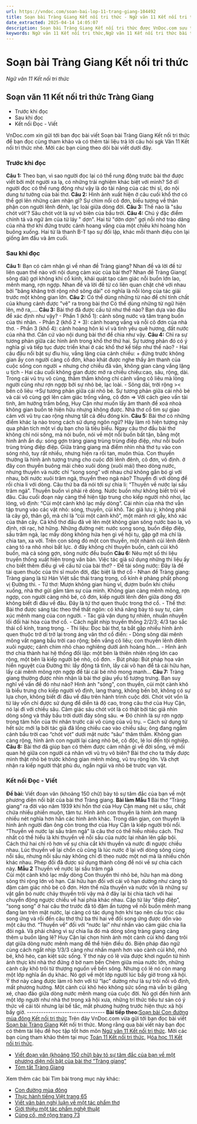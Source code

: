 ```yaml
---
url: https://vndoc.com/soan-bai-lop-11-trang-giang-104492
title: Soạn bài Tràng Giang Kết nối tri thức - Ngữ văn 11 Kết nối tri thức - VnDoc.com
date_extracted: 2025-04-14 14:05:07
description: Soạn bài Tràng Giang Kết nối tri thức được VnDoc.com sưu tầm và xin gửi tới bạn đọc cùng tham khảo để có thêm tài liệu soạn văn 11 Kết nối tri thức nhé.
keywords: Ngữ văn 11 Kết nối tri thức,Ngữ văn 11 Kết nối tri thức bài tràng giang,Soạn văn 11 Kết nối tri thức,văn 11 kết nối tri thức,soạn văn 11 kết nối tri thức với cuộc sống,ngữ văn 11 kết nối,Soạn bài Tràng Giang Kết nối tri thức,Soạn bài Tràng Giang,tràng giang,soạn văn tràng giang
---
```


# Soạn bài Tràng Giang Kết nối tri thức
 _Ngữ văn 11 Kết nối tri thức_
## Soạn văn 11 Kết nối tri thức Tràng Giang
  * Trước khi đọc
  * Sau khi đọc
  * Kết nối Đọc - Viết

VnDoc.com xin gửi tới bạn đọc bài viết Soạn bài Tràng Giang Kết nối tri thức để bạn đọc cùng tham khảo và có thêm tài liệu trả lời câu hỏi sgk Văn 11 Kết nối tri thức nhé. Mời các bạn cùng theo dõi bài viết dưới đây.
### **Trước khi đọc**
**Câu 1:** Theo bạn, vì sao người đọc lại có thể rung động trước bài thơ được viết bởi một người xa lạ, có những trải nghiệm khác biệt với mình?
Sở dĩ người đọc có thể rung động như vậy là do tài năng của các thi sĩ, do nội dung tư tưởng của bài thơ.
**Câu 2:** Hình ảnh xuất hiện ở câu cuối khổ thơ có thể gợi lên những cảm nhận gì?
Sự chìm nổi cô đơn, biểu tượng về thân phận con người lênh đênh, lạc loài giữa dòng đời.
**Câu 3:** Thế nào là "sâu chót vót'?
Sâu chót vót là sự vô biên của bầu trời.
**Câu 4:** Chú ý đặc điểm chính tả và ngữ âm của từ láy " dợn".
Hai từ "dờn dợn" gợi nỗi nhớ trào dâng của nhà thơ khi đứng trước cảnh hoang vắng của một chiều khi hoàng hôn buông xuống. Hai từ là thanh B-T tạo sự đối lập, khác mỗi thanh điệu còn lại giống âm đầu và âm cuối.
### Sau khi đọc
**Câu 1:** Bạn có cảm nhận gì về nhan đề Tràng giang? Nhan đề và lời đề từ liên quan thế nào với nội dung cảm xúc của bài thơ?
Nhan đề Tràng Giang\( sông dài\) gợi không khí cổ kính, khái quát tạo cảm giác nỗi buồn lớn lao, mênh mang, rợn ngợp. Nhan đề và lời đề từ có liên quan chặt chẽ với nhau bởi "bâng khâng trời rộng nhớ sông dài" có nghĩa là nỗi lòng của tác giải trước một không gian lớn.
**Câu 2:** Có thể dùng những từ nào để chỉ tính chất của khung cảnh được "vẽ" ra trong bài thơ
Có thể dùng những từ ngữ hiện lên, mở ra,....
**Câu 3:** Bài thơ đã được cấu tứ như thế nào? Bạn dựa vào đâu để xác định như vậy?
\- Phần 1 \(khổ 1\): cảnh sông nước và tâm trạng buồn của thi nhân.
\- Phần 2 \(khổ 2 + 3\): cảnh hoang vắng và nỗi cô đơn của nhà thơ.
\- Phần 3 \(khổ 4\): cảnh hoàng hôn kì vĩ và tình yêu quê hương, đất nước của nhà thơ.
Căn cứ vào nội dung bài thơ để chia như vậy.
**Câu 4:** Chỉ ra sự tương phản giữa các hình ảnh trong khổ thơ thứ hai. Sự tương phản đó có ý nghĩa gì và tiếp tục được triển khai ở các khổ thơ kế tiếp như thế nào?
\- Hai câu đầu nổi bật sự đìu hiu, vắng lặng của cảnh chiều:
\+ đứng trước không gian ấy con người càng cô đơn, khao khát được nghe thấy âm thanh của cuộc sống con người
\+ nhưng chợ chiều đã vãn, không gian càng vắng lặng u tịch
\- Hai câu cuối không gian được mở ra chiều chiều:cao, sâu, rộng, dài. Trong cái vũ trụ vô cùng, thăm thẳm không chỉ cảnh vắng cô liêu mà lòng người cũng như rợn ngợp bởi sự nhỏ bé, lạc loài.
\- Sông dài, trời rộng >< bến cô liêu →Sự tương phản giữa cái nhỏ bé. Sự tương phản giữa cái nhỏ bé và cái vô cùng gợi lên cảm giác trống vắng, cô đơn
=> Với cách gieo vần tài tình, âm hưởng trầm bổng, Huy Cận như muốn lấy âm thanh để xoá nhoà không gian buồn tẻ hiện hữu nhưng không được. Nhà thơ cố tìm sự giao cảm với vũ trụ cao rộng nhưng tất cả đều đóng kín.
**Câu 5:** Bài thơ có những điểm khác lạ nào trong cách sử dụng ngôn ngữ? Hãy làm rõ hiện tượng này qua phân tích một ví dụ bạn cho là tiêu biểu.
Ngay câu thơ đầu bài thơ không chỉ nói sông, mà nói buồn, nói về một nỗi buồn bất tận, bằng một hình ảnh ẩn dụ: sóng gợn tràng giang trùng trùng điệp điệp, như nỗi buồn trùng trùng điệp điệp. Giữa tràng giang mà điểm nhìn nhà thơ tụ vào con sóng nhỏ, tuy rất nhiều, nhưng hiện ra rồi tan, muôn thủa. Con thuyền thường là hình ảnh tượng trưng cho cuộc đời lênh đênh, cô đơn, vô định. ở đây con thuyền buông mái chèo xuôi dòng \(xuôi mái\) theo dòng nước, nhưng thuyền và nước chỉ “song song” với nhau chứ không gắn bó gì với nhau, bởi nước xuôi trăm ngả, thuyền theo ngả nào? Thuyền đi với dòng để rồi chia li với dòng. Câu thứ ba đã nói tới sự chia li: “Thuyền về nước lại sầu trăm ngả”. Thuyền buồn vì phải rẽ dòng. Nước buồn như không biết trôi về đâu. Câu cuối đoạn này càng thể hiện tập trung cho kiếp người nhỏ nhoi, lạc lõng, vô định: “Củi một cành khô lạc mấy dòng”. Cái nhìn của nhà thơ vẫn tập trung vào các vật nhỏ: sóng, thuyền, củi khô.
Tác giả lưu ý, không phải là cây gỗ, thân gỗ, mà chỉ là “củi một cành khô”, một mảnh rơi gẫy, khô xác của thân cây.
Cả khổ thơ đầu đã vẽ lên một không gian sông nước bao la, vô định, rời rạc, hờ hững. Những đường nét: nước song song, buồn điệp điệp, sầu trăm ngả, lạc mấy dòng không hứa hẹn gì về hội tụ, gặp gỡ mà chỉ là chia tan, xa vời. Trên con sông đó một con thuyền, một nhánh củi lênh đênh càng tỏ ra nhỏ nhoi bất lực. ở đây không chỉ thuyền buồn, cành củi khô buồn, mà cả sóng gợn, sông nước đều buồn
**Câu 6:** Nêu một số thi liệu truyền thống xuất hiện trong văn bản. Việc tác giả sử dụng những thi liệu ấy cho biết thêm điều gì về cấu tứ của bài thơ?
\- Đề tài sông nước: Đây là đề tài quen thuộc của thi sĩ muôn đời, đặc biệt là thơ cổ
\- Nhan đề Tràng giang: Tràng giang là từ Hán Việt sắc thái trang trọng, cổ kính è phảng phất phong vị Đường thi.
\- Tứ thơ: Mượn không gian hùng vĩ, đượm buồn khi chiều xuống, nhà thơ gửi gắm tâm sự của mình. Không gian càng mênh mông, rợn ngợp, con người càng nhỏ bé, cô đơn, kiếp người lênh đên giữa dòng đời không biết đi đâu về đâu. Đây là tứ thơ quen thuộc trong thơ cổ.
\- Thể thơ: Bài thơ được sáng tác theo thể thất ngôn: có khả năng bày tỏ suy tư, cảm xúc mênh mang của con người.
\- Tác giả vận dụng tự nhiên, nhuần nhuyễn lối đối hài hòa của thơ cổ.
\- Cách ngắt nhịp truyền thống 2/2/3; 4/3 tạo sắc thái cổ kính, trang trọng.
\- Thi liệu: Đọc bài thơ, ta bắt gặp nhiều hình ảnh quen thuộc trở di trở lại trong áng văn thơ cổ điển:
\- Dòng sông dài mênh mông vắt ngang bầu trời cao rộng; bến vắng cô liêu; con thuyền lênh đênh xuôi ngược; cánh chim nhỏ chao nghiêng dưới ánh hoàng hôn...
\- Hình ảnh thơ chia thành hai hệ thống đối lập: một bên là thiên nhiên rộng lớn cao rộng, một bên là kiếp người bé nhỏ, cô đơn.
\- Bút pháp: Bút pháp họa vân hiển nguyệt của Đường thi: lấy động tả tĩnh, lấy cái vô hạn để tả cái hữu hạn, lấy cái mênh mông rợn ngợp để tải cái bé nhỏ mong manh...
**Câu 7:** Tràng giang thường được nhìn nhận là bài thơ giàu yếu tố tượng trưng. Bạn suy nghĩ về vấn đề đó như nào?
Hình ảnh "sóng", con thuyền, củi một cành khô là biểu trưng cho kiếp người vô định, lang thang, không bến bờ, không có sự lựa chọn, không biết đi đâu về đâu trên hành trình cuộc đời.
Chót vót vốn là từ láy vốn chỉ được sử dụng để diễn tả độ cao, trong câu thơ của Huy Cận, nó lại đi với chiều sâu. Cảm giác sâu chót vót là có thật bởi tác giả nhìn dòng sông và thấy bầu trời dưới đáy sông sâu.
=> Đó chính là sự rợn ngợp trong tâm hồn của thi nhân trước cái vô cùng của vũ trụ.
– Cách sử dụng từ hết sức mới lạ bởi tác giả đã lồng chiều cao vào chiều sâu; ông đang ngắm cảnh bầu trời cao “chót vót” dưới mặt nước “sâu” thăm thẳm. Không gian càng rộng, hình ảnh con người lại càng nhỏ bé, cô độc, lẻ loi đến tội nghiệp.
**Câu 8:** Bài thơ đã giúp bạn có thêm được cảm nhận gì về đời sống, về mối quan hệ giữa con người cá nhân với vũ trụ vô biên?
Bài thơ cho ta thấy được mình thật nhỏ bé trước không gian mênh mông, vũ trụ rộng lớn. Và chợt nhận ra kiếp người thật phù du, ngắn ngủi và nhỏ bé trước vạn vật.
### Kết nối Đọc - Viết
**Đề bài:** Viết đoạn văn \(khoảng 150 chữ\) bày tỏ sự tâm đắc của bạn về một phương diện nổi bật của bài thơ Tràng giang.
**Bài làm**
**Mẫu 1**
Bài thơ “Tràng giang” ra đời vào năm 1939 khi hồn thơ của Huy Cận mang nét u sầu, chất chứa nhiều phiền muộn, tâm tư. Hình ảnh con thuyền là hình ảnh mang nhiều nét nghĩa hơn hẳn các hình ảnh khác. Trong dân gian, con thuyền là hình ảnh người đàn ông còn trong thơ của Huy Cận là kiếp người trôi nổi. “Thuyền về nước lại sầu trăm ngả” là câu thơ có thể hiểu nhiều cách. Thứ nhất có thể hiểu là khi thuyền về nỗi sầu của nước lại nhân lên gấp bội. Cách thứ hai chỉ rõ hơn về sự chia cắt khi thuyền và nước đi ngược chiều nhau. Lúc thuyền về lại chốn cũ cũng là lúc nước ở lại với dòng sông cùng nỗi sầu, nhưng nỗi sầu này không chỉ đi theo nước một nơi mà là nhiều chốn khác nhau. Phép đối đã được sử dụng thành công để nói về sự chia cách này.
**Mẫu 2**
Thuyền về nước lại sầu trăm ngả  
Củi một cành khô lạc mấy dòng
Con thuyền thì nhỏ bé, hữu hạn mà dòng sông thì rộng lớn vô hạn. Cái hữu hạn đối với cái vô hạn dường như càng tô đậm cảm giác nhỏ bé cô đơn. Hơn thế nữa thuyền và nước vốn là những sự vật gắn bó nước chảy thuyền trôi vậy mà ở đây lại bị chia tách với hai chuyển động ngược chiều về hai phía khác nhau. Cặp từ láy “điệp điệp”, “song song” ở hai câu thơ trước đã tô đậm ấn tượng về nỗi buồn mênh mang đang lan trên mặt nước, lại càng có tác dụng hơn khi tạo nên cấu trúc câu song ứng và rồi đến câu thơ thứ ba thì hai vế đối song ứng được dồn vào một câu thơ. “Thuyền về” đối với “nước lại” như nhấn vào cảm giác chia lìa đôi ngả. Và phải chăng vì sự chia lìa đó mà dòng sông tràng giang càng thêm u buồn lặng lẽ? Huy Cận lại chọn hình ảnh một cành củi khô đang trôi dạt giữa dòng nước mênh mang để thể hiện điều đó. Biện pháp đảo ngữ cùng cách ngắt nhịp 1/3/3 càng như nhấn mạnh hơn vào cành củi khô, nhỏ bé, khô héo, cạn kiệt sức sống. Ý thơ này có lẽ vừa được khơi nguồn từ hình ảnh thực khi nhà thơ đứng ở bờ nam bến Chèm giữa mùa nước lớn, những cành cây khô trôi từ thượng nguồn về bến sông. Nhưng có lẽ nó còn mang một lớp nghĩa ẩn dụ khác. Nó gợi về một lớp người lúc bấy giờ trong xã hội. Ý thơ này càng được làm rõ hơn với từ “lạc” dường như là sự trôi nổi vô định, mất phương hướng. Một cành củi khô héo không sức sống mà vẫn bị giằng xé, chao đảo giữa dòng nước mênh mang của cuộc đời. Nó gợi đến hình ảnh một lớp người như nhà thơ trong xã hội xưa, những trí thức tiểu tư sản có ý thức về cái tôi nhưng lại bế tắc, mất phương hướng trước hiện thực xã hội bấy giờ.
\---------------------------------
**Bài tiếp theo:**[Soạn bài Con đường mùa đông Kết nối tri thức](<https://vndoc.com/soan-bai-con-duong-mua-dong-ket-noi-tri-thuc-297936>)
Trên đây VnDoc.com vừa gửi tới bạn đọc bài viết [Soạn bài Tràng Giang](<https://vndoc.com/soan-bai-lop-11-trang-giang-104492>) Kết nối tri thức. Mong rằng qua bài viết này bạn đọc có thêm tài liệu để học tập tốt hơn môn [Ngữ văn 11 Kết nối tri thức](<https://vndoc.com/ngu-van-11-ket-noi-tri-thuc>). Mời các bạn cùng tham khảo thêm tại mục [Toán 11 Kết nối tri thức](<https://vndoc.com/toan-11-ket-noi-tri-thuc>), H[óa học 11 Kết nối tri thức](<https://vndoc.com/hoa-hoc-11-ket-noi-tri-thuc>).
  * [Viết đoạn văn \(khoảng 150 chữ\) bày tỏ sự tâm đắc của bạn về một phương diện nổi bật của bài thơ “Tràng giang”](<https://vndoc.com/viet-doan-van-khoang-150-chu-bay-to-su-tam-dac-cua-ban-ve-mot-phuong-dien-noi-bat-cua-bai-tho-trang-giang-300245>)
  * [Tóm tắt Tràng Giang](<https://vndoc.com/tom-tat-trang-giang-305555>)

Xem thêm các bài Tìm bài trong mục này khác:
  * [Con đường mùa đông](</soan-bai-con-duong-mua-dong-ket-noi-tri-thuc-297936>)
  * [Thực hành tiếng Việt trang 65](</soan-bai-thuc-hanh-tieng-viet-trang-65-ket-noi-tri-thuc-297938>)
  * [Viết văn bản nghị luận về một tác phẩm thơ](</soan-bai-viet-van-ban-nghi-luan-ve-mot-tac-pham-tho-ket-noi-tri-thuc-297940>)
  * [Giới thiệu một tác phẩm nghệ thuật](</soan-bai-gioi-thieu-mot-tac-pham-nghe-thuat-ket-noi-tri-thuc-297943>)
  * [Củng cố, mở rộng trang 73](</soan-bai-cung-co-mo-rong-trang-73-ket-noi-tri-thuc-297945>)

